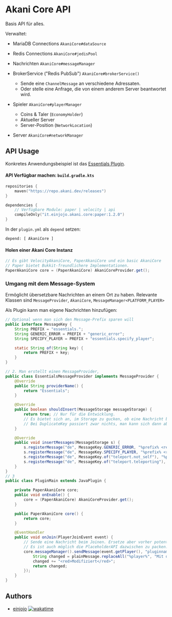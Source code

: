 
# Akani Core API
Basis API für alles.

Verwaltet:
- MariaDB Connections `AkaniCore#dataSource`
- Redis Connections `AkaniCore#jedisPool`
- Nachrichten `AkaniCore#messageManager`
- BrokerService ("Redis PubSub") `AkaniCore#brokerService()`
    - Sende eine `ChannelMessage` an verschiedene Adressaten.
    - Oder stelle eine Anfrage, die von einem anderem Server beantwortet wird.
- Spieler `AkaniCore#playerManager`
    - Coins & Taler (`EconomyHolder`)
    - Aktueller Server
    - Server-Position (`NetworkLocation`)

- Server `AkaniCore#networkManager`




## API Usage
Konkretes Anwendungsbeispiel ist das [Essentials Plugin](https://github.com/EinJOJO/AkaniEssentials).




#### API Verfügbar machen: `build.gradle.kts`
```kotlin
repositories {
    maven("https://repo.akani.dev/releases")
}

dependencies {
    // Verfügbare Module: paper | velocity | api
    compileOnly("it.einjojo.akani.core:paper:1.2.0")
}

```
In der `plugin.yml` als `depend` setzen:
```
depend: [ AkaniCore ]
```


#### Holen einer Akani Core Instanz
```java
// Es gibt VelocityAkaniCore, PaperAkaniCore und ein basic AkaniCore
// Paper bietet Bukkit-freundlichere Implementationen. 
PaperAkaniCore core = (PaperAkaniCore) AkaniCoreProvider.get(); 

```





### Umgang mit dem Message-System

Ermöglicht übersetzbare Nachrichten an einem Ort zu haben.
Relevante Klassen sind `MessageProvider`, `AkaniCore`, `MessageManager<PLATFORM_PLAYER>`

Als Plugin kann man eigene Nachrichten hinzufügen:
```java
// Optional wenn man sich den Message-Prefix sparen will
public interface MessageKey {
    String PREFIX = "essentials.";
    String GENERIC_ERROR = PREFIX + "generic_error";
    String SPECIFY_PLAYER = PREFIX + "essentials.specify_player";

    static String of(String key) {
        return PREFIX + key;
    }
}

// 2. Man erstellt einen MessageProvider,
public class EssentialsMessageProvider implements MessageProvider {
    @Override
    public String providerName() {
        return "Essentials";
    }

    @Override
    public boolean shouldInsert(MessageStorage messageStorage) {
        return true; // Nur für die Entwicklung. 
        // Es bietet sich an, im Storage zu gucken, ob eine Nachricht bereits existiert, um dann nicht jede einzelene Nachricht in die Datenbank zu jagen. 
        // Bei DuplicateKey passiert zwar nichts, man kann sich dann aber die Anfrage auch sparen. 
    }

    @Override
    public void insertMessages(MessageStorage s) {
        s.registerMessage("de", MessageKey.GENERIC_ERROR, "%prefix% <red>Ein Fehler ist aufgetreten!");
        s.registerMessage("de", MessageKey.SPECIFY_PLAYER, "%prefix% <red>Du musst einen Spieler angeben!");
        s.registerMessage("de", MessageKey.of("teleport.not_self"), "%prefix% <red>Du kannst dich nicht zu dir selbst teleportieren!");
        s.registerMessage("de", MessageKey.of("teleport.teleporting"), "%prefix% <yellow>Du wirst zu %player% teleportiert!");
    }
}
// 3
public class PluginMain extends JavaPlugin {

    private PaperAkaniCore core;
    public void onEnable() {
        core = (PaperAkaniCore) AkaniCoreProvider.get();
    }

    public PaperAkaniCore core() {
        return core;
    }

    @EventHandler
    public void onJoin(PlayerJoinEvent event) {
        // Sende eine Nachricht beim Joinen. Ersetze aber vorher potentielle Placeholder. 
        // Es ist auch möglich die PlaceholderAPI dazwischen zu packen.
        core.messageManager().sendMessage(event.getPlayer(), "pluginname.message.key", (plainMessage) -> {
            String changed = plainMessage.replaceAll("%player%", "Mit der Nachrichten faxxen machen");
            changed += "<red>Modifiziert</red>";
            return changed;
        });
    } 
}
```






## Authors

- [einjojo](https://einjojo.it) [![wakatime](https://wakatime.com/badge/user/8604eeb7-fa00-4008-be52-a3985d373289/project/018eddda-f31d-4fb8-8286-377a60533271.svg)](https://wakatime.com/badge/user/8604eeb7-fa00-4008-be52-a3985d373289/project/018eddda-f31d-4fb8-8286-377a60533271)

